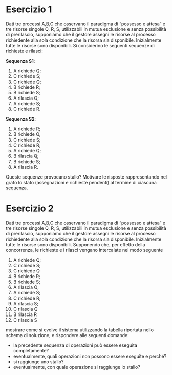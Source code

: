 # Esercizio 1
Dati tre processi A,B,C che osservano il paradigma di “possesso e attesa” e tre risorse singole Q, R, S, utilizzabili in
mutua esclusione e senza possibilità di prerilascio, supponiamo che il gestore assegni le risorse al processo richiedente
alla sola condizione che la risorsa sia disponibile. Inizialmente tutte le risorse sono disponibili.
Si considerino le seguenti sequenze di richieste e rilasci:

**Sequenza S1**:
1. A richiede Q;
2. C richiede S;
3. C richiede Q;
4. B richiede R;
5. B richiede S;
6. A rilascia Q;
7. A richiede S;
8. C richiede R.

**Sequenza S2**:
1. A richiede R;
2. B richiede Q,
3. C richiede S;
4. C richiede R;
5. A richiede Q;
6. B rilascia Q;
7. B richiede S;
8. A rilascia R.

Queste sequenze provocano stallo? Motivare le risposte rappresentando nel grafo lo stato (assegnazioni e richieste
pendenti) al termine di ciascuna sequenza.

# Esercizio 2
Dati tre processi A,B,C che osservano il paradigma di “possesso e attesa” e tre risorse singole Q, R, S, utilizzabili in
mutua esclusione e senza possibilità di prerilascio, supponiamo che il gestore assegni le risorse al processo richiedente
alla sola condizione che la risorsa sia disponibile. Inizialmente tutte le risorse sono disponibili.
Supponendo che, per effetto della concorrenza, le richieste e i rilasci vengano intercalate nel modo seguente
1. A richiede Q;
2. C richiede S;
3. C richiede Q
4. B richiede R;
5. B richiede S;
6. A rilascia Q;
7. A richiede S;
8. C richiede R;
9. A rilascia S;
10. C rilascia Q
11. B rilascia R
12. C rilascia S

mostrare come si evolve il sistema utilizzando la tabella riportata nello schema di soluzione, e rispondere alle seguenti
domande:
- la precedente sequenza di operazioni può essere eseguita completamente?
- eventualmente, quali operazioni non possono essere eseguite e perché?
- si raggiunge uno stallo?
- eventualmente, con quale operazione si raggiunge lo stallo? 
